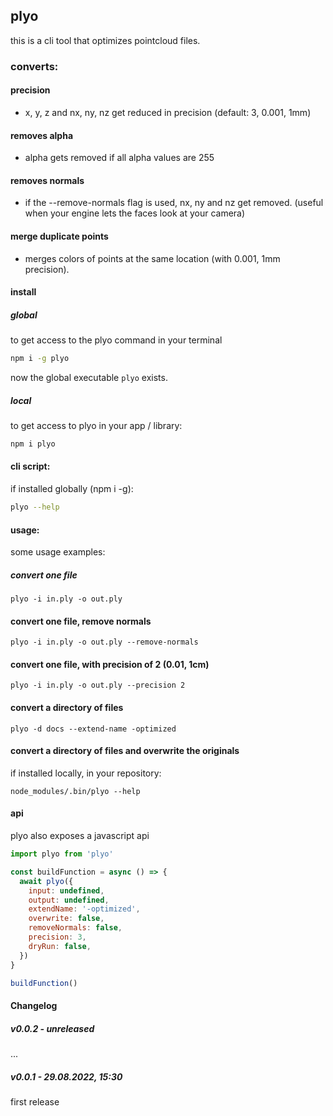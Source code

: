 ## plyo

this is a cli tool that optimizes pointcloud files.

### converts:

#### precision

- x, y, z and nx, ny, nz get reduced in precision (default: 3, 0.001, 1mm)

#### removes alpha

- alpha gets removed if all alpha values are 255

#### removes normals

- if the --remove-normals flag is used, nx, ny and nz get removed. (useful when your engine lets the faces look at your camera)

#### merge duplicate points

- merges colors of points at the same location (with 0.001, 1mm precision).

#### install

##### global

to get access to the plyo command in your terminal

```bash
npm i -g plyo
```

now the global executable `plyo` exists.

##### local

to get access to plyo in your app / library:

```bash
npm i plyo
```

#### cli script:

if installed globally (npm i -g):

```bash
plyo --help
```

#### usage:

some usage examples:

##### convert one file

`plyo -i in.ply -o out.ply`

#### convert one file, remove normals

`plyo -i in.ply -o out.ply --remove-normals`

#### convert one file, with precision of 2 (0.01, 1cm)

`plyo -i in.ply -o out.ply --precision 2`

#### convert a directory of files

`plyo -d docs --extend-name -optimized`

#### convert a directory of files and overwrite the originals

if installed locally, in your repository:

```
node_modules/.bin/plyo --help
```

#### api

plyo also exposes a javascript api

```javascript
import plyo from 'plyo'

const buildFunction = async () => {
  await plyo({
    input: undefined,
    output: undefined,
    extendName: '-optimized',
    overwrite: false,
    removeNormals: false,
    precision: 3,
    dryRun: false,
  })
}

buildFunction()
```

#### Changelog

##### v0.0.2 - unreleased

...

##### v0.0.1 - 29.08.2022, 15:30

first release
